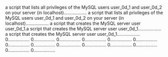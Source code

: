 a script that lists all privileges of the MySQL users user_0d_1 and user_0d_2 on your server (in localhost)..................
a script that lists all privileges of the MySQL users user_0d_1 and user_0d_2 on your server (in localhost)..................
a script that creates the MySQL server user user_0d_1.a script that creates the MySQL server user user_0d_1..................
a script that creates the MySQL server user user_0d_1..................
0.................
0.................
0.................
0.................
0.................
0.................
0.................
0.................
0.................
0.................
0.................
0.................
0.................
0.................
